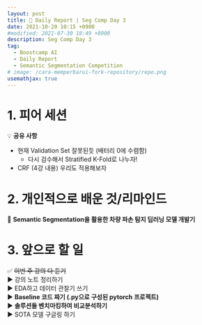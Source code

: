 ```yaml
---
layout: post
title: 📔 Daily Report | Seg Comp Day 3
date: 2021-10-20 10:15 +0900
#modified: 2021-07-30 18:49 +0900
description: Seg Comp Day 3
tag:
  - Boostcamp AI
  - Daily Report
  - Semantic Segmentation Competition
# image: /cara-memperbarui-fork-repository/repo.png
usemathjax: true
---
```


# 1. 피어 세션

💡 **공유 사항**
- 현재 Validation Set 잘못된듯 (배터리 0에 수렴함)
    - 다시 검수해서 Stratified K-Fold로 나누자!
- CRF (4강 내용) 우리도 적용해보자

# 2. 개인적으로 배운 것/리마인드

🌿 **Semantic Segmentation을 활용한 차량 파손 탐지 딥러닝 모델 개발기**

# 3. 앞으로 할 일

✅ ~~이번 주 강의 다 듣기~~\
▶️ 강의 노트 정리하기\
▶️ EDA하고 데이터 관찰기 쓰기\
▶️ **Baseline 코드 짜기 (.py으로 구성된 pytorch 프로젝트)**\
▶️ **솔루션들 벤치마킹하여 비교분석하기**\
▶️ SOTA 모델 구글링 하기